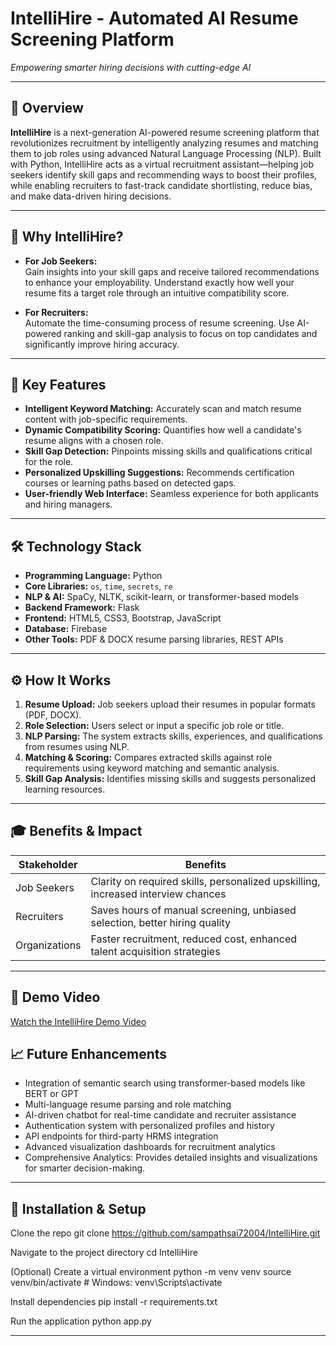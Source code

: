 # IntelliHire - Automated AI Resume Screening Platform


*Empowering smarter hiring decisions with cutting-edge AI*

---

## 🚀 Overview

**IntelliHire** is a next-generation AI-powered resume screening platform that revolutionizes recruitment by intelligently analyzing resumes and matching them to job roles using advanced Natural Language Processing (NLP). Built with Python, IntelliHire acts as a virtual recruitment assistant—helping job seekers identify skill gaps and recommending ways to boost their profiles, while enabling recruiters to fast-track candidate shortlisting, reduce bias, and make data-driven hiring decisions.

---

## 🎯 Why IntelliHire?

- **For Job Seekers:**  
  Gain insights into your skill gaps and receive tailored recommendations to enhance your employability. Understand exactly how well your resume fits a target role through an intuitive compatibility score.

- **For Recruiters:**  
  Automate the time-consuming process of resume screening. Use AI-powered ranking and skill-gap analysis to focus on top candidates and significantly improve hiring accuracy.

---

## 🌟 Key Features

- **Intelligent Keyword Matching:** Accurately scan and match resume content with job-specific requirements.
- **Dynamic Compatibility Scoring:** Quantifies how well a candidate's resume aligns with a chosen role.
- **Skill Gap Detection:** Pinpoints missing skills and qualifications critical for the role.
- **Personalized Upskilling Suggestions:** Recommends certification courses or learning paths based on detected gaps.
- **User-friendly Web Interface:** Seamless experience for both applicants and hiring managers.

---

## 🛠️ Technology Stack

- **Programming Language:** Python  
- **Core Libraries:** `os`, `time`, `secrets`, `re`  
- **NLP & AI:** SpaCy, NLTK, scikit-learn, or transformer-based models  
- **Backend Framework:** Flask
- **Frontend:** HTML5, CSS3, Bootstrap, JavaScript  
- **Database:** Firebase
- **Other Tools:** PDF & DOCX resume parsing libraries, REST APIs

---

## ⚙️ How It Works

1. **Resume Upload:** Job seekers upload their resumes in popular formats (PDF, DOCX).
2. **Role Selection:** Users select or input a specific job role or title.
3. **NLP Parsing:** The system extracts skills, experiences, and qualifications from resumes using NLP.
4. **Matching & Scoring:** Compares extracted skills against role requirements using keyword matching and semantic analysis.
5. **Skill Gap Analysis:** Identifies missing skills and suggests personalized learning resources.
---

## 🎓 Benefits & Impact

| Stakeholder     | Benefits                                        |
|-----------------|------------------------------------------------|
| Job Seekers     | Clarity on required skills, personalized upskilling, increased interview chances  |
| Recruiters      | Saves hours of manual screening, unbiased selection, better hiring quality        |
| Organizations   | Faster recruitment, reduced cost, enhanced talent acquisition strategies          |

---

## 🎥 Demo Video

[Watch the IntelliHire Demo Video](https://drive.google.com/file/d/1Ql4Lp2sa2ODU_URIRoUUTqa7us_xcbQI/view?usp=sharing)


## 📈 Future Enhancements

- Integration of semantic search using transformer-based models like BERT or GPT
- Multi-language resume parsing and role matching
- AI-driven chatbot for real-time candidate and recruiter assistance
- Authentication system with personalized profiles and history
- API endpoints for third-party HRMS integration
- Advanced visualization dashboards for recruitment analytics
- Comprehensive Analytics: Provides detailed insights and visualizations for smarter decision-making.

---

## 🔧 Installation & Setup

Clone the repo
git clone https://github.com/sampathsai72004/IntelliHire.git

Navigate to the project directory
cd IntelliHire

(Optional) Create a virtual environment
python -m venv venv
source venv/bin/activate # Windows: venv\Scripts\activate

Install dependencies
pip install -r requirements.txt

Run the application
python app.py

---

